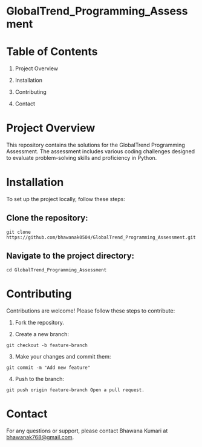 # GlobalTrend_Programming_Assessment

# Table of Contents

1. Project Overview

2. Installation

3. Contributing

4. Contact

# Project Overview

This repository contains the solutions for the GlobalTrend Programming Assessment. The assessment includes various coding challenges designed to evaluate problem-solving skills and proficiency in Python.


# Installation

To set up the project locally, follow these steps:

<h2>Clone the repository:</h2>
<code>git clone https://github.com/bhawanak0504/GlobalTrend_Programming_Assessment.git</code>

<h2>Navigate to the project directory:</h2>

<code>cd GlobalTrend_Programming_Assessment</code>


# Contributing
Contributions are welcome! Please follow these steps to contribute:

1. Fork the repository.
   
2. Create a new branch:

<code>git checkout -b feature-branch</code>

3. Make your changes and commit them:

<code>git commit -m "Add new feature"</code>

4. Push to the branch:

<code>git push origin feature-branch
Open a pull request.</code>


# Contact

For any questions or support, please contact Bhawana Kumari at bhawanak768@gmail.com.

